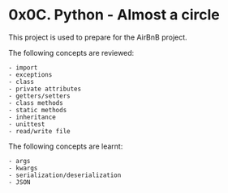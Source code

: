 # 0x0C. Python - Almost a circle

This project is used to prepare for the AirBnB project.

The following concepts are reviewed:

    - import
    - exceptions
    - class
    - private attributes
    - getters/setters
    - class methods
    - static methods
    - inheritance
    - unittest
    - read/write file

The following concepts are learnt:

    - args
    - kwargs
    - serialization/deserialization
    - JSON
